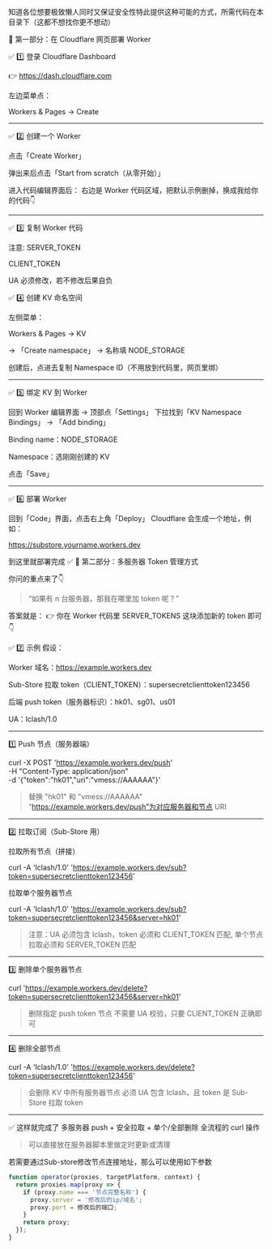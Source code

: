 知道各位想要极致懒人同时又保证安全性特此提供这种可能的方式，所需代码在本目录下（这都不想找你更不想动）

🧭 第一部分：在 Cloudflare 网页部署 Worker

✅ 1️⃣ 登录 Cloudflare Dashboard

👉 https://dash.cloudflare.com

左边菜单点：

Workers & Pages → Create


---

✅ 2️⃣ 创建一个 Worker

点击「Create Worker」

弹出来后点击「Start from scratch（从零开始）」


进入代码编辑界面后：
右边是 Worker 代码区域，把默认示例删掉，换成我给你的代码👇


---

✅ 3️⃣ 复制 Worker 代码

注意:
SERVER_TOKEN
>
CLIENT_TOKEN
>
UA
必须修改，若不修改后果自负

✅ 4️⃣ 创建 KV 命名空间

左侧菜单：

Workers & Pages → KV

→ 「Create namespace」 → 名称填 NODE_STORAGE

创建后，点进去复制 Namespace ID（不用放到代码里，网页里绑）


---

✅ 5️⃣ 绑定 KV 到 Worker

回到 Worker 编辑界面 → 顶部点「Settings」
下拉找到「KV Namespace Bindings」 → 「Add binding」

Binding name：NODE_STORAGE

Namespace：选刚刚创建的 KV


点击「Save」


---

✅ 6️⃣ 部署 Worker

回到「Code」界面，点击右上角「Deploy」
Cloudflare 会生成一个地址，例如：

https://substore.yourname.workers.dev

到这里就部署完成 ✅
🧠 第二部分：多服务器 Token 管理方式

你问的重点来了👇

> “如果有 n 台服务器，那我在哪里加 token 呢？”

答案就是：
👉 你在 Worker 代码里 SERVER_TOKENS 这块添加新的 token 即可👇

✅ 7️⃣ 示例
假设：

Worker 域名：https://example.workers.dev

Sub-Store 拉取 token（CLIENT_TOKEN）：supersecretclienttoken123456

后端 push token（服务器标识）：hk01、sg01、us01

UA：Iclash/1.0



---

1️⃣ Push 节点（服务器端）


curl -X POST 'https://example.workers.dev/push' \
  -H "Content-Type: application/json" \
  -d '{"token":"hk01","uri":"vmess://AAAAAA"}'

> 替换 "hk01" 和 "vmess://AAAAAA" “https://example.workers.dev/push”为对应服务器和节点 URI




---

2️⃣ 拉取订阅（Sub-Store 用）

拉取所有节点（拼接）

curl -A 'Iclash/1.0' 'https://example.workers.dev/sub?token=supersecretclienttoken123456'

拉取单个服务器节点

curl -A 'Iclash/1.0' 'https://example.workers.dev/sub?token=supersecretclienttoken123456&server=hk01'

> 注意：UA 必须包含 Iclash，token 必须和 CLIENT_TOKEN 匹配, 单个节点拉取必须和 SERVER_TOKEN 匹配




---

3️⃣ 删除单个服务器节点

curl 'https://example.workers.dev/delete?token=supersecretclienttoken123456&server=hk01'

> 删除指定 push token 节点
不需要 UA 校验，只要 CLIENT_TOKEN 正确即可




---

4️⃣ 删除全部节点

curl -A 'Iclash/1.0' 'https://example.workers.dev/delete?token=supersecretclienttoken123456'

> 会删除 KV 中所有服务器节点
必须 UA 包含 Iclash，且 token 是 Sub-Store 拉取 token




---

✅ 这样就完成了 多服务器 push + 安全拉取 + 单个/全部删除 全流程的 curl 操作

> 可以直接放在服务器脚本里做定时更新或清理

若需要通过Sub-store修改节点连接地址，那么可以使用如下参数
```JavaScript
function operator(proxies, targetPlatform, context) {
  return proxies.map(proxy => {
    if (proxy.name === '节点完整名称') {
      proxy.server = '修改后的ip/域名';
      proxy.port = 修改后的端口;
    }
    return proxy;
  });
}
```
